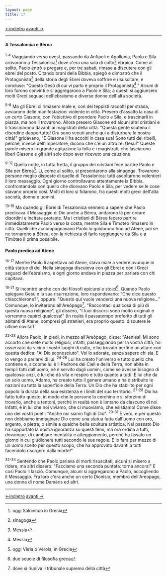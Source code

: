 ```yaml
---
layout: page
title: 17
---
```


[<-indietro](st16.html) [avanti ->](st18.html)

--------------------------------

#### A Tessalonìca e Bèrea

<sup>1-4</sup> Viaggiando verso ovest, passando da Anfipoli e Apollonia,
Paolo e Sila arrivarono a Tessalonica[^1] dove c'era una sala di
culto[^2] ebraica. Come al solito, Paolo entrò a pregare e, per tre
sabati, rimase a discutere con gli ebrei del posto. Citando brani della
Bibbia, spiegò e dimostrò che il Protagonista[^3] della storia degli
Ebrei doveva soffrire e risuscitare, e concluse: "Questo Gesù di cui vi
parlo è proprio il Protagonista[^4]." Alcuni di loro furono convinti e
si aggregarono a Paolo e Sila; a questi si aggiunsero molti Greci
seguaci dell'ebraismo e diverse donne dell'alta società.

<sup>5-8</sup> Ma gli Ebrei ci rimasero male e, con dei teppisti
raccolti per strada, avviarono delle manifestazioni violente in città.
Presero d'assalto la casa di un certo Giasone, con l'obiettivo di
prendere Paolo e Sila, e trascinarli in piazza, ma non li trovarono.
Allora presero Giasone ed alcuni altri cristiani e li trascinarono
davanti ai magistrati della città. "Questa gente scatena il disordine
dappertutto! Ora sono venuti anche qui a disturbare la nostra città!"
gridavano, "E Giasone li ha accolti in casa sua! Sono tutti dei ribelli,
perché, invece dell'Imperatore, dicono che c'è un altro re: Gesù!"
Queste parole misero in grande agitazione la folla e i magistrati, che
lasciarono liberi Giasone e gli altri solo dopo aver ricevuto una
cauzione.

<sup>9-12</sup> Quella notte, in tutta fretta, il gruppo dei cristiani
fece partire Paolo e Sila per Bèrea[^5]. Lì, come al solito, si
presentarono alla sinagoga. Trovarono persone meglio disposte di quelle
di Tessalonica: tutti ascoltarono volentieri il loro messaggio. Ogni
giorno controllavano attentamente la Bibbia, confrontandola con quello
che dicevano Paolo e Sila, per vedere se le cose stavano proprio così.
Molti di loro si fidarono, fra questi molti greci dell'alta società,
donne e uomini.

<sup>13-15</sup> Ma quando gli Ebrei di Tessalonica vennero a sapere che
Paolo predicava il Messaggio di Dio anche a Bèrea, andarono là per
creare disordini e incitare proteste. Ma i cristiani di Bèrea fecero
partire immediatamente Paolo verso la costa, mentre Sila e Timòteo
rimasero in città. Quelli che accompagnavano Paolo lo guidarono fino ad
Atene, poi se ne tornarono a Bèrea, con la richiesta di farlo
raggiungere da Sila e a Timòteo il prima possibile.

#### Paolo predica ad Atene

<sup>16-17</sup> Mentre Paolo li aspettava ad Atene, stava male a vedere
ovunque in città statue di dei. Nella sinagoga discuteva con gli Ebrei e
con i Greci seguaci dell'ebraismo, e ogni giorno andava in piazza per
parlare con chi capitava.

<sup>18-21</sup> Sí incontrò anche con dei filosofi epicurei e
stoici[^6]. Quando Paolo spiegava Gesù e la sua risurrezione, loro
rispondevano: "Che dice questo chiacchierone?", oppure: "Questo qui
vuole venderci una nuova religione..." Comunque, lo invitarono
all'Areòpago[^7]. "Raccontaci qualcosa di più di questa nuova
religione", gli dissero, "I tuoi discorsi sono molto originali e
vorremmo capirci qualcosa!" (In realtà il passatempo preferito di tutti
gli abitanti di Atene, compresi gli stranieri, era proprio questo:
discutere le ultime novità!)

<sup>22-23</sup> Allora Paolo, in piedi, in mezzo all'Areòpago, disse:
"Ateniesi! Mi sono accorto che siete molto religiosi, infatti,
passeggiando per la vostra città, ho osservato da vicino i vostri luoghi
di culto, e ho trovato perfino un altare con questa dedica: "Al Dio
sconosciuto". Voi lo adorate, senza sapere chi sia. E io vengo a
parlarvi di lui. <sup>24-26</sup> Lui ha creato l'universo e tutto
quello che contiene e, siccome lui è il Padrone dei Cieli e della Terra,
non abita in templi fatti dall'uomo, né è servito dagli uomini, come se
avesse bisogno di qualcosa: anzi, è lui che dà vita e respiro e tutto
quanto a tutti. È lui che da un solo uomo, Adamo, ha creato tutto il
genere umano e ha distribuito le nazioni su tutta la superficie della
Terra. Un Dio che ha stabilito per ogni popolo la durata della sua
esistenza e i limiti del suo territorio. <sup>27-28</sup> Dio ha fatto
tutto questo, in modo che le persone lo cerchino e si sforzino di
trovarlo, anche a tentoni, perché in realtà non è lontano da ciascuno di
noi. Infatti, è in lui che noi viviamo, che ci muoviamo, che esistiamo!
Come disse uno dei vostri poeti: "Anche noi siamo figli di Dio".
<sup>29-31</sup> È vero, e per questo non dobbiamo immaginare Dio come
una statua fatta dall'uomo con oro, argento, o pietra; o simile a
qualche bella scultura artistica. Nel passato Dio ha sopportato la
nostra ignoranza su questi temi, ma ora ordina a tutti, dovunque, di
cambiare mentalità e atteggiamento, perché ha fissato un giorno in cui
giudicherà tutti secondo le sue regole. E lo farà per mezzo di un uomo
scelto per questo scopo, che ha approvato davanti a tutti facendolo
risorgere dalla morte!"

<sup>32-34</sup> Sentendo che Paolo parlava di morti risuscitati, alcuni
si misero a ridere, ma altri dissero: "Facciamo una seconda puntata:
torna ancora!" E così Paolo li lasciò. Comunque, alcuni si aggregarono a
Paolo, accogliendo il Messaggio. Fra loro c'era anche un certo Dionìsio,
membro dell'Areopago, una donna di nome Damàris ed altri.

[^1]: oggi Salonicco in Grecia

[^2]: sinagoga

[^3]: Messia

[^4]: Messia

[^5]: oggi Vèria o Vèroia, in Grecia

[^6]: due scuole di filosofia greca

[^7]: dove si riuniva il tribunale supremo della città



--------------------------------

[<-indietro](st16.html) [avanti ->](st18.html)
